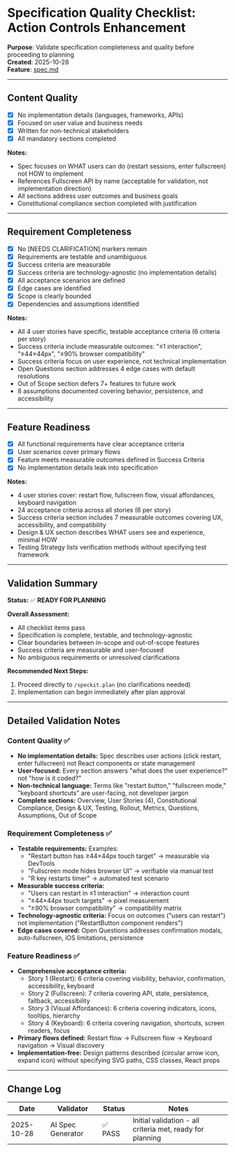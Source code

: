 # Specification Quality Checklist: Action Controls Enhancement

**Purpose**: Validate specification completeness and quality before proceeding to planning  
**Created**: 2025-10-28  
**Feature**: [spec.md](../spec.md)

---

## Content Quality

- [X] No implementation details (languages, frameworks, APIs)
- [X] Focused on user value and business needs
- [X] Written for non-technical stakeholders
- [X] All mandatory sections completed

**Notes:**
- Spec focuses on WHAT users can do (restart sessions, enter fullscreen) not HOW to implement
- References Fullscreen API by name (acceptable for validation, not implementation direction)
- All sections address user outcomes and business goals
- Constitutional compliance section completed with justification

---

## Requirement Completeness

- [X] No [NEEDS CLARIFICATION] markers remain
- [X] Requirements are testable and unambiguous
- [X] Success criteria are measurable
- [X] Success criteria are technology-agnostic (no implementation details)
- [X] All acceptance scenarios are defined
- [X] Edge cases are identified
- [X] Scope is clearly bounded
- [X] Dependencies and assumptions identified

**Notes:**
- All 4 user stories have specific, testable acceptance criteria (6 criteria per story)
- Success criteria include measurable outcomes: "≤1 interaction", "≥44×44px", "≥90% browser compatibility"
- Success criteria focus on user experience, not technical implementation
- Open Questions section addresses 4 edge cases with default resolutions
- Out of Scope section defers 7+ features to future work
- 8 assumptions documented covering behavior, persistence, and accessibility

---

## Feature Readiness

- [X] All functional requirements have clear acceptance criteria
- [X] User scenarios cover primary flows
- [X] Feature meets measurable outcomes defined in Success Criteria
- [X] No implementation details leak into specification

**Notes:**
- 4 user stories cover: restart flow, fullscreen flow, visual affordances, keyboard navigation
- 24 acceptance criteria across all stories (6 per story)
- Success criteria section includes 7 measurable outcomes covering UX, accessibility, and compatibility
- Design & UX section describes WHAT users see and experience, minimal HOW
- Testing Strategy lists verification methods without specifying test framework

---

## Validation Summary

**Status:** ✅ **READY FOR PLANNING**

**Overall Assessment:**
- All checklist items pass
- Specification is complete, testable, and technology-agnostic
- Clear boundaries between in-scope and out-of-scope features
- Success criteria are measurable and user-focused
- No ambiguous requirements or unresolved clarifications

**Recommended Next Steps:**
1. Proceed directly to `/speckit.plan` (no clarifications needed)
2. Implementation can begin immediately after plan approval

---

## Detailed Validation Notes

### Content Quality ✅
- **No implementation details:** Spec describes user actions (click restart, enter fullscreen) not React components or state management
- **User-focused:** Every section answers "what does the user experience?" not "how is it coded?"
- **Non-technical language:** Terms like "restart button," "fullscreen mode," "keyboard shortcuts" are user-facing, not developer jargon
- **Complete sections:** Overview, User Stories (4), Constitutional Compliance, Design & UX, Testing, Rollout, Metrics, Questions, Assumptions, Out of Scope

### Requirement Completeness ✅
- **Testable requirements:** Examples:
  - "Restart button has ≥44×44px touch target" → measurable via DevTools
  - "Fullscreen mode hides browser UI" → verifiable via manual test
  - "R key restarts timer" → automated test scenario
- **Measurable success criteria:** 
  - "Users can restart in ≤1 interaction" → interaction count
  - "≥44×44px touch targets" → pixel measurement
  - "≥90% browser compatibility" → compatibility matrix
- **Technology-agnostic criteria:** Focus on outcomes ("users can restart") not implementation ("RestartButton component renders")
- **Edge cases covered:** Open Questions addresses confirmation modals, auto-fullscreen, iOS limitations, persistence

### Feature Readiness ✅
- **Comprehensive acceptance criteria:** 
  - Story 1 (Restart): 6 criteria covering visibility, behavior, confirmation, accessibility, keyboard
  - Story 2 (Fullscreen): 7 criteria covering API, state, persistence, fallback, accessibility
  - Story 3 (Visual Affordances): 6 criteria covering indicators, icons, tooltips, hierarchy
  - Story 4 (Keyboard): 6 criteria covering navigation, shortcuts, screen readers, focus
- **Primary flows defined:** Restart flow → Fullscreen flow → Keyboard navigation → Visual discovery
- **Implementation-free:** Design patterns described (circular arrow icon, expand icon) without specifying SVG paths, CSS classes, React props

---

## Change Log

| Date | Validator | Status | Notes |
|------|-----------|--------|-------|
| 2025-10-28 | AI Spec Generator | ✅ PASS | Initial validation - all criteria met, ready for planning |

